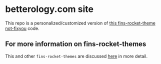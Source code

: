 # betterology.com site

This repo is a personalized/customized version of [this fins-rocket-theme not-fixyou](https://github.com/petecarapetyan/fins-rocket-themes/blob/main/not-virgin/src/docs/) code.

## For more information on fins-rocket-themes

This and other `fins-rocket-themes` are discussed [here](https://webappwriter.com/rocket-themes/) in more detail.

